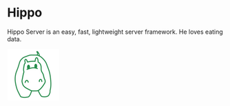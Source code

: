 # Hippo

Hippo Server is an easy, fast, lightweight server framework. He loves eating data.


![Hippo](doc/hippo.png)

